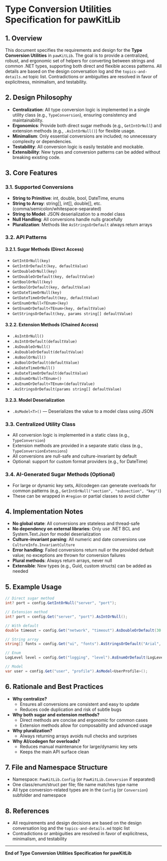 # Type Conversion Utilities Specification for pawKitLib

## 1. Overview

This document specifies the requirements and design for the **Type Conversion Utilities** in `pawKitLib`. The goal is to provide a centralized, robust, and ergonomic set of helpers for converting between strings and common .NET types, supporting both direct and flexible access patterns. All details are based on the design conversation log and the `topics-and-details.md` topic list. Contradictions or ambiguities are resolved in favor of explicitness, minimalism, and testability.

## 2. Design Philosophy

- **Centralization**: All type conversion logic is implemented in a single utility class (e.g., `TypeConversion`), ensuring consistency and maintainability.
- **Ergonomics**: Provide both direct sugar methods (e.g., `GetIntOrNull`) and extension methods (e.g., `.AsIntOrNull()`) for flexible usage.
- **Minimalism**: Only essential conversions are included; no unnecessary complexity or dependencies.
- **Testability**: All conversion logic is easily testable and mockable.
- **Extensibility**: New types and conversion patterns can be added without breaking existing code.

## 3. Core Features

### 3.1. Supported Conversions

- **String to Primitive**: int, double, bool, DateTime, enums
- **String to Array**: string[], int[], double[], etc. (comma/semicolon/whitespace-separated)
- **String to Model**: JSON deserialization to a model class
- **Null Handling**: All conversions handle nulls gracefully
- **Pluralization**: Methods like `AsStringsOrDefault` always return arrays

### 3.2. API Patterns

#### 3.2.1. Sugar Methods (Direct Access)

- `GetIntOrNull(key)`
- `GetIntOrDefault(key, defaultValue)`
- `GetDoubleOrNull(key)`
- `GetDoubleOrDefault(key, defaultValue)`
- `GetBoolOrNull(key)`
- `GetBoolOrDefault(key, defaultValue)`
- `GetDateTimeOrNull(key)`
- `GetDateTimeOrDefault(key, defaultValue)`
- `GetEnumOrNull<TEnum>(key)`
- `GetEnumOrDefault<TEnum>(key, defaultValue)`
- `GetStringsOrDefault(key, params string[] defaultValue)`

#### 3.2.2. Extension Methods (Chained Access)

- `.AsIntOrNull()`
- `.AsIntOrDefault(defaultValue)`
- `.AsDoubleOrNull()`
- `.AsDoubleOrDefault(defaultValue)`
- `.AsBoolOrNull()`
- `.AsBoolOrDefault(defaultValue)`
- `.AsDateTimeOrNull()`
- `.AsDateTimeOrDefault(defaultValue)`
- `.AsEnumOrNull<TEnum>()`
- `.AsEnumOrDefault<TEnum>(defaultValue)`
- `.AsStringsOrDefault(params string[] defaultValue)`

#### 3.2.3. Model Deserialization

- `.AsModel<T>()` — Deserializes the value to a model class using JSON

### 3.3. Centralized Utility Class

- All conversion logic is implemented in a static class (e.g., `TypeConversion`)
- Extension methods are provided in a separate static class (e.g., `TypeConversionExtensions`)
- All conversions are null-safe and culture-invariant by default
- Optional: support for custom format providers (e.g., for DateTime)

### 3.4. AI-Generated Sugar Methods (Optional)

- For large or dynamic key sets, AI/codegen can generate overloads for common patterns (e.g., `GetIntOrNull("section", "subsection", "key")`)
- These can be wrapped in `#region` or partial classes to avoid clutter

## 4. Implementation Notes

- **No global state**: All conversions are stateless and thread-safe
- **No dependency on external libraries**: Only use .NET BCL and System.Text.Json for model deserialization
- **Culture-invariant parsing**: All numeric and date conversions use `CultureInfo.InvariantCulture`
- **Error handling**: Failed conversions return null or the provided default value; no exceptions are thrown for conversion failures
- **Plural methods**: Always return arrays, never null
- **Extensible**: New types (e.g., Guid, custom structs) can be added as needed

## 5. Example Usage

```csharp
// Direct sugar method
int? port = config.GetIntOrNull("server", "port");

// Extension method
int? port = config.Get("server", "port").AsIntOrNull();

// With default
double timeout = config.Get("network", "timeout").AsDoubleOrDefault(30.0);

// String array
string[] fonts = config.Get("ui", "fonts").AsStringsOrDefault("Arial", "Segoe UI");

// Enum
LogLevel level = config.Get("logging", "level").AsEnumOrDefault(LogLevel.Info);

// Model
var user = config.Get("user", "profile").AsModel<UserProfile>();
```

## 6. Rationale and Best Practices

- **Why centralize?**
  - Ensures all conversions are consistent and easy to update
  - Reduces code duplication and risk of subtle bugs
- **Why both sugar and extension methods?**
  - Direct methods are concise and ergonomic for common cases
  - Extension methods allow for composability and advanced usage
- **Why pluralization?**
  - Always returning arrays avoids null checks and surprises
- **Why AI/codegen for overloads?**
  - Reduces manual maintenance for large/dynamic key sets
  - Keeps the main API surface clean

## 7. File and Namespace Structure

- Namespace: `PawKitLib.Config` (or `PawKitLib.Conversion` if separated)
- One class/enum/struct per file; file name matches type name
- All type conversion-related types are in the `Config` (or `Conversion`) subfolder and namespace

## 8. References

- All requirements and design decisions are based on the design conversation log and the `topics-and-details.md` topic list
- Contradictions or ambiguities are resolved in favor of explicitness, minimalism, and testability

---

**End of Type Conversion Utilities Specification for pawKitLib**
